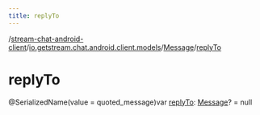 ```yaml
---
title: replyTo
---
```

/[stream-chat-android-client](../../index.md)/[io.getstream.chat.android.client.models](../index.md)/[Message](index.md)/[replyTo](replyTo.md)  
  
  
  
# replyTo  
@SerializedName(value = quoted_message)var [replyTo](replyTo.md): [Message](index.md)? = null
